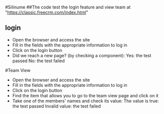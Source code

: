 #Silinume
##The code test the login feature and view team at "https://classic.freecrm.com/index.html"

## login
* Open the browser and access the site
* Fill in the fields with the appropriate information to log in
* Click on the login button
* Did we reach a new page? (by checking a component):
    Yes: the test passed
    No: the test failed


#Team View
* Open the browser and access the site
* Fill in the fields with the appropriate information to log in
* Click on the login button
* Find the item that allows you to go to the team view page and click on it
* Take one of the members' names and check its value:
The value is true: the test passed
Invalid value: the test failed
